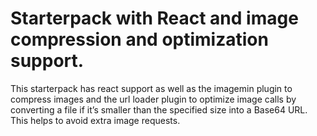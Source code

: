 # Starterpack with React and image compression and optimization support. 
This starterpack has react support as well as the imagemin plugin to compress images and the url loader plugin to optimize image calls by converting a file if it’s smaller than the specified size into a Base64 URL. This helps to avoid extra image requests.
